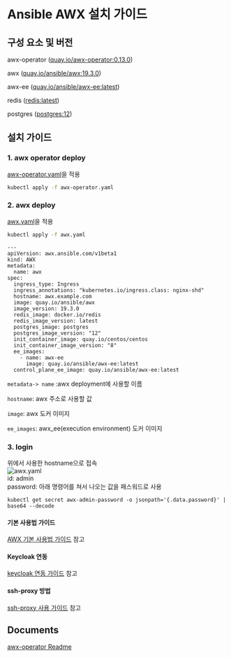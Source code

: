 # Ansible AWX 설치 가이드

## 구성 요소 및 버전
awx-operator ([quay.io/awx-operator:0.13.0]())

awx ([quay.io/ansible/awx:19.3.0]())

awx-ee ([quay.io/ansible/awx-ee:latest]())

redis ([redis:latest](https://hub.docker.com/layers/redis/library/redis/latest/images/sha256-b4b16c2978639e1423f3618732a75bb53967c6e3bf3722a3f8c31f9691743eea?context=explore))

postgres ([postgres:12](https://hub.docker.com/layers/postgres/library/postgres/12/images/sha256-328b452c593fa415c523ac54ec06a1170c4fccf170f41aa967ab159765c44f89?context=explore))


## 설치 가이드
### 1. awx operator deploy
[awx-operator.yaml](yamls/awx-operator.yaml)을 적용
```bash
kubectl apply -f awx-operator.yaml
```


### 2. awx deploy
[awx.yaml](yamls/awx.yaml)을 적용
```bash
kubectl apply -f awx.yaml
```

```
---
apiVersion: awx.ansible.com/v1beta1
kind: AWX
metadata:
  name: awx
spec:
  ingress_type: Ingress
  ingress_annotations: "kubernetes.io/ingress.class: nginx-shd"
  hostname: awx.example.com
  image: quay.io/ansible/awx
  image_version: 19.3.0
  redis_image: docker.io/redis
  redis_image_version: latest
  postgres_image: postgres
  postgres_image_version: "12"
  init_container_image: quay.io/centos/centos
  init_container_image_version: "8"
  ee_images:
    - name: awx-ee
      image: quay.io/ansible/awx-ee:latest
  control_plane_ee_image: quay.io/ansible/awx-ee:latest
```
`metadata-> name` :awx deployment에 사용할 이름

`hostname`: awx 주소로 사용할 값

`image`: awx 도커 이미지

`ee_images`: awx_ee(execution environment) 도커 이미지


### 3. login
위에서 사용한 hostname으로 접속     
![awx.yaml](img/login_1.PNG)   
id: admin   
password: 아래 명령어를 쳐서 나오는 값을 패스워드로 사용   
```
kubectl get secret awx-admin-password -o jsonpath='{.data.password}' | base64 --decode
```


#### 기본 사용법 가이드
[AWX 기본 사용법 가이드](tutorial.md) 참고


#### Keycloak 연동
[keycloak 연동 가이드](keycloak.md) 참고


#### ssh-proxy 방법
[ssh-proxy 사용 가이드](ssh-proxy-guide.md) 참고


## Documents
[awx-operator Readme](https://github.com/ansible/awx-operator/tree/0.13.0)
